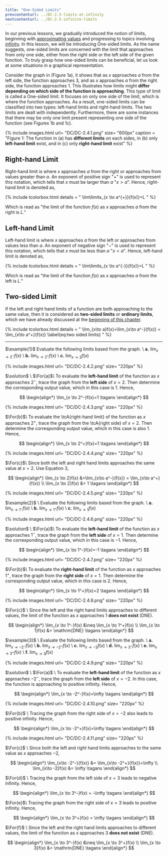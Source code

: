 ```yaml
---
title: "One-Sided Limits"
prevcontenturl: ../DC-2.3-limits-at-infinity
nextcontenturl: ../DC-2.5-infinite-limits
---
```



In our previous lessons, we gradually introduced the notion of limits, beginning with [approximating values](../DC-2.1-introduction-to-limits) and progressing to topics involving [infinity](../DC-2.3-limits-at-infinity). In this lesson, we will be introducing One-sided limits. 
As the name suggests, one-sided limits are concerned with the limit that approaches from only one side, either from the right side or the left side of the given function.
To truly grasp how one-sided limits can be beneficial, let us look at some situations in a graphical representation.



Consider the graph in (Figure 1a), it shows that as $x$ approaches $a$ from the left side, the function approaches 3, and as $x$ approaches $a$ from the right side, the function approaches 1. 
This illustrates how limits might **differ depending on which side of the function is approaching**. This type of limit is called a One-sided limit. It focuses on only one side of the limit, which is where the function approaches.  As a result, one-sided limits can be classified into two types: left-hand limits and right-hand limits. The two limits are dealt with independently. Furthermore, there are some instances that there may be only one limit present representing one side of the function (see Figures 1b and 1c).



{% include images.html 
    url= "DC/DC-2.4.1.png" 
    size= "600px"
    caption = "Figure 1: The function in (a) has **different limits** on each sides, in (b) only **left-hand limit** exist, and in (c) only **right-hand limit** exist"
%}




## Right-hand Limit
Right-hand limit is where $x$ approaches $a$ from the right or approaches from values greater than $a$. An exponent of positive sign "$+$" is used to represent this notation, which tells that $x$ must be larger than $a$ "$x>a$". Hence, right-hand limit is denoted as,

{% include tcolorbox.html
    details = "
        \lim\limits_{x \to a^{+}}{f(x)}=L
    "
%}

Which is read as "the limit of the function $f(x)$ as $x$ approaches $a$ from the right is $L$."


## Left-hand Limit
Left-hand limit is where $x$ approaches $a$ from the left or approaches from values less than $a$. An exponent of negative sign "$-$" is used to represent this notation, which tells that $x$ must be less than $a$ "$x<a$". Hence, left-hand limit is denoted as,

{% include tcolorbox.html
    details = "
        \lim\limits_{x \to a^{-}}{f(x)}=L
    "
%}


Which is read as "the limit of the function $f(x)$ as $x$ approaches $a$ from the left is $L$."


## Two-sided Limit
If the left and right hand limits of a function are both approaching to the same value, then it is considered as **two-sided limits** or **ordinary limits**, which we have already 
discussed 
at the [beginning of this chapter](../DC-2.1-introduction-to-limits). 

{% include tcolorbox.html
    details = "
    \lim_{x\to a}f(x)=\lim_{x\to a^-}{f(x)} = \lim_{x\to a^+}{f(x)}
    \label{eq:two sided limits}
    "
%}







---

$\example{1}$ 
Evaluate the following limits based from the graph. \\
**a.** $\lim_{x \to 2^-}f(x)$ \\
**b.** $\lim_{x \to 2^+}f(x)$ \\
**c.** $\lim_{x \to 2}f(x)$



{% include images.html 
    url= "DC/DC-2.4.2.png" 
    size= "220px"
%}






$\solution$ \\
$\For{a}$\\
To evaluate the **left-hand limit** of the function as $x$ approaches $2^-$, trace the graph from the **left side** of $x=2$. Then determine the corresponding output value, which in this case is 1. Hence,

$$
\begin{align*}
	\lim_{x \to 2^-}f(x)=1	\tagans
\end{align*}
$$


{% include images.html 
    url= "DC/DC-2.4.3.png" 
    size= "220px"
%}



$\For{b}$\\
To evaluate the \tcA{right-hand limit} of the function as $x$ approaches $2^+$, trace the graph from the \tcA{right side} of $x=2$. Then determine the corresponding output value, which in this case is also 1. Hence,

$$
\begin{align*}
	\lim_{x \to 2^+}f(x)=1	\tagans
\end{align*}
$$

{% include images.html 
    url= "DC/DC-2.4.4.png" 
    size= "220px"
%}





$\For{c}$\\
Since both the left and right hand limits approaches the same value at $x=2$. Use Equation 3,

$$
\begin{align*}
	\lim_{x \to 2}f(x) &=\lim_{x\to a^-}{f(x)} = \lim_{x\to a^+}{f(x)}	\\
	\lim_{x \to 2}f(x) &= 1	\tagans
\end{align*}
$$


{% include images.html 
    url= "DC/DC-2.4.5.png" 
    size= "220px"
%}








$\example{2}$ \\
Evaluate the following limits based from the graph. \\
**a.** $\lim_{x \to 1^-}f(x)$ \\
**b.** $\lim_{x \to 1^+}f(x)$ \\
**c.** $\lim_{x \to 1}f(x)$

{% include images.html 
    url= "DC/DC-2.4.6.png" 
    size= "220px"
%}





$\solution$ \\
$\For{a}$\\
To evaluate the **left-hand limit** of the function as $x$ approaches $1^-$, trace the graph from the **left side** of $x=1$. Then determine the corresponding output value, which in this case is $-1$. Hence,

$$
\begin{align*}
	\lim_{x \to 1^-}f(x)=-1	\tagans
\end{align*}
$$


{% include images.html 
    url= "DC/DC-2.4.7.png" 
    size= "220px"
%}





$\For{b}$\\
To evaluate the **right-hand limit** of the function as $x$ approaches $1^+$, trace the graph from the **right side** of $x=1$. Then determine the corresponding output value, which in this case is 2. Hence,

$$
\begin{align*}
	\lim_{x \to 1^+}f(x)=2	\tagans
\end{align*}
$$


{% include images.html 
    url= "DC/DC-2.4.8.png" 
    size= "220px"
%}



$\For{c}$ \\
Since the left and the right hand limits approaches to different values, the limit of the function as $x$ approaches 1 **does not exist** (DNE).

$$
\begin{align*}
	\lim_{x \to 1^-}f(x) &\neq \lim_{x \to 1^+}f(x) \\
	\lim_{x \to 1}f(x) &= \mathrm{DNE}	\tagans
\end{align*}
$$




$\example{3}$ \\
Evaluate the following limits based from the graph. \\
**a.** $\lim_{x \to -2^-}f(x)$ \\
**b.** $\lim_{x \to -2^+}f(x)$ \\
**c.** $\lim_{x \to -2}f(x)$ \\
**d.** $\lim_{x \to 3^-}f(x)$ \\
**e.** $\lim_{x \to 3^+}f(x)$ \\
**f.** $\lim_{x \to 3}f(x)$


{% include images.html 
    url= "DC/DC-2.4.9.png" 
    size= "220px"
%}



$\solution$ \\
$\For{a}$ \\
To evaluate the **left-hand limit** of the function as $x$ approaches $-2^-$, trace the graph from the **left side** of $x=-2$. In this case, the function is approaching to positive infinity. Hence,

$$
\begin{align*}
	\lim_{x \to -2^-}f(x)=\infty	\tagans
\end{align*}
$$


{% include images.html 
    url= "DC/DC-2.4.10.png" 
    size= "220px"
%}



$\For{b}$ \\
Tracing the graph from the right side of $x=-2$ also leads to positive infinity. Hence,

$$
\begin{align*}
	\lim_{x \to -2^+}f(x)=\infty	\tagans
\end{align*}
$$

{% include images.html 
    url= "DC/DC-2.4.11.png" 
    size= "220px"
%}


$\For{c}$ \\
Since both the left and right hand limits approaches to the same value as  $x$ approaches $-2$,

$$
\begin{align*}
	\lim_{x\to -2^-}{f(x)} &= \lim_{x\to -2^+}{f(x)}=\infty \\
	\lim_{x\to -2}f(x) &= \infty \tagans 
\end{align*}
$$


$\For{d}$ \\
Tracing the graph from the left side of $x=3$ leads to negative infinity.
Hence, 

$$
\begin{align*}
	\lim_{x \to 3^-}f(x) = -\infty	\tagans
\end{align*}
$$



$\For{e}$\\
Tracing the graph from the right side of $x=3$ leads to positive infinity.
Hence, 

$$
\begin{align*}
	\lim_{x \to 3^+}f(x) = \infty	\tagans
\end{align*}
$$


$\For{f}$ \\
Since the left and the right hand limits approaches to different values, the limit of the function as $x$ approaches 3 **does not exist** (DNE).

$$
\begin{align*}
	\lim_{x \to 3^-}f(x) &\neq \lim_{x \to 3^+}f(x) \\
	\lim_{x \to 3}f(x) &= \mathrm{DNE}	\tagans
\end{align*}
$$






